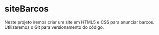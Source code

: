 # siteBarcos
 Neste projeto iremos criar um site em HTML5 e CSS para anunciar barcos. Utilizaremos o Git para versionamento do código.
